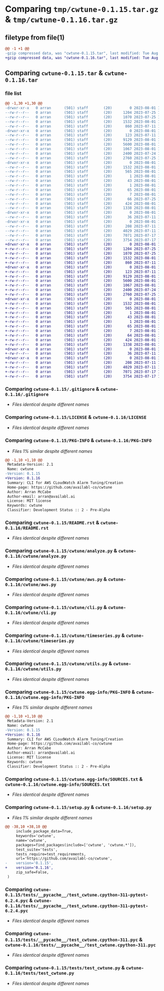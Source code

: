 # Comparing `tmp/cwtune-0.1.15.tar.gz` & `tmp/cwtune-0.1.16.tar.gz`

## filetype from file(1)

```diff
@@ -1 +1 @@
-gzip compressed data, was "cwtune-0.1.15.tar", last modified: Tue Aug  1 11:55:11 2023, max compression
+gzip compressed data, was "cwtune-0.1.16.tar", last modified: Tue Aug  1 12:04:22 2023, max compression
```

## Comparing `cwtune-0.1.15.tar` & `cwtune-0.1.16.tar`

### file list

```diff
@@ -1,30 +1,30 @@
-drwxr-xr-x   0 arran      (501) staff       (20)        0 2023-08-01 11:55:11.216641 cwtune-0.1.15/
--rw-r--r--   0 arran      (501) staff       (20)     1204 2023-07-25 11:17:40.000000 cwtune-0.1.15/.gitignore
--rw-r--r--   0 arran      (501) staff       (20)     1070 2023-07-25 11:24:31.000000 cwtune-0.1.15/LICENSE
--rw-r--r--   0 arran      (501) staff       (20)     1532 2023-08-01 11:55:11.216972 cwtune-0.1.15/PKG-INFO
--rw-r--r--   0 arran      (501) staff       (20)      860 2023-07-11 11:02:07.000000 cwtune-0.1.15/README.rst
-drwxr-xr-x   0 arran      (501) staff       (20)        0 2023-08-01 11:55:11.170864 cwtune-0.1.15/cwtune/
--rw-r--r--   0 arran      (501) staff       (20)      123 2023-07-11 11:02:07.000000 cwtune-0.1.15/cwtune/__init__.py
--rw-r--r--   0 arran      (501) staff       (20)     9129 2023-08-01 11:54:44.000000 cwtune-0.1.15/cwtune/analyze.py
--rw-r--r--   0 arran      (501) staff       (20)     5600 2023-08-01 11:54:31.000000 cwtune-0.1.15/cwtune/aws.py
--rw-r--r--   0 arran      (501) staff       (20)     1067 2023-08-01 11:42:12.000000 cwtune-0.1.15/cwtune/cli.py
--rw-r--r--   0 arran      (501) staff       (20)     2400 2023-07-24 12:37:41.000000 cwtune-0.1.15/cwtune/timeseries.py
--rw-r--r--   0 arran      (501) staff       (20)     2760 2023-07-25 12:45:29.000000 cwtune-0.1.15/cwtune/utils.py
-drwxr-xr-x   0 arran      (501) staff       (20)        0 2023-08-01 11:55:11.191642 cwtune-0.1.15/cwtune.egg-info/
--rw-r--r--   0 arran      (501) staff       (20)     1532 2023-08-01 11:55:10.000000 cwtune-0.1.15/cwtune.egg-info/PKG-INFO
--rw-r--r--   0 arran      (501) staff       (20)      565 2023-08-01 11:55:10.000000 cwtune-0.1.15/cwtune.egg-info/SOURCES.txt
--rw-r--r--   0 arran      (501) staff       (20)        1 2023-08-01 11:55:10.000000 cwtune-0.1.15/cwtune.egg-info/dependency_links.txt
--rw-r--r--   0 arran      (501) staff       (20)       43 2023-08-01 11:55:10.000000 cwtune-0.1.15/cwtune.egg-info/entry_points.txt
--rw-r--r--   0 arran      (501) staff       (20)        1 2023-08-01 11:55:10.000000 cwtune-0.1.15/cwtune.egg-info/not-zip-safe
--rw-r--r--   0 arran      (501) staff       (20)       65 2023-08-01 11:55:10.000000 cwtune-0.1.15/cwtune.egg-info/requires.txt
--rw-r--r--   0 arran      (501) staff       (20)        7 2023-08-01 11:55:10.000000 cwtune-0.1.15/cwtune.egg-info/top_level.txt
--rw-r--r--   0 arran      (501) staff       (20)       66 2023-07-25 12:31:11.000000 cwtune-0.1.15/requirements.txt
--rw-r--r--   0 arran      (501) staff       (20)      424 2023-08-01 11:55:11.217753 cwtune-0.1.15/setup.cfg
--rw-r--r--   0 arran      (501) staff       (20)     1338 2023-08-01 11:54:53.000000 cwtune-0.1.15/setup.py
-drwxr-xr-x   0 arran      (501) staff       (20)        0 2023-08-01 11:55:11.199618 cwtune-0.1.15/tests/
--rw-r--r--   0 arran      (501) staff       (20)       36 2023-07-11 11:02:07.000000 cwtune-0.1.15/tests/__init__.py
-drwxr-xr-x   0 arran      (501) staff       (20)        0 2023-08-01 11:55:11.214086 cwtune-0.1.15/tests/__pycache__/
--rw-r--r--   0 arran      (501) staff       (20)      208 2023-07-11 11:10:33.000000 cwtune-0.1.15/tests/__pycache__/__init__.cpython-311.pyc
--rw-r--r--   0 arran      (501) staff       (20)     4029 2023-07-11 11:10:33.000000 cwtune-0.1.15/tests/__pycache__/test_cwtune.cpython-311-pytest-6.2.4.pyc
--rw-r--r--   0 arran      (501) staff       (20)     7071 2023-07-17 14:03:14.000000 cwtune-0.1.15/tests/__pycache__/test_cwtune.cpython-311.pyc
--rw-r--r--   0 arran      (501) staff       (20)     3754 2023-07-17 14:03:13.000000 cwtune-0.1.15/tests/test_cwtune.py
+drwxr-xr-x   0 arran      (501) staff       (20)        0 2023-08-01 12:04:22.453888 cwtune-0.1.16/
+-rw-r--r--   0 arran      (501) staff       (20)     1204 2023-07-25 11:17:40.000000 cwtune-0.1.16/.gitignore
+-rw-r--r--   0 arran      (501) staff       (20)     1070 2023-07-25 11:24:31.000000 cwtune-0.1.16/LICENSE
+-rw-r--r--   0 arran      (501) staff       (20)     1532 2023-08-01 12:04:22.454079 cwtune-0.1.16/PKG-INFO
+-rw-r--r--   0 arran      (501) staff       (20)      860 2023-07-11 11:02:07.000000 cwtune-0.1.16/README.rst
+drwxr-xr-x   0 arran      (501) staff       (20)        0 2023-08-01 12:04:22.412242 cwtune-0.1.16/cwtune/
+-rw-r--r--   0 arran      (501) staff       (20)      123 2023-07-11 11:02:07.000000 cwtune-0.1.16/cwtune/__init__.py
+-rw-r--r--   0 arran      (501) staff       (20)     9129 2023-08-01 11:54:44.000000 cwtune-0.1.16/cwtune/analyze.py
+-rw-r--r--   0 arran      (501) staff       (20)     5600 2023-08-01 11:54:31.000000 cwtune-0.1.16/cwtune/aws.py
+-rw-r--r--   0 arran      (501) staff       (20)     1067 2023-08-01 11:42:12.000000 cwtune-0.1.16/cwtune/cli.py
+-rw-r--r--   0 arran      (501) staff       (20)     2400 2023-07-24 12:37:41.000000 cwtune-0.1.16/cwtune/timeseries.py
+-rw-r--r--   0 arran      (501) staff       (20)     2760 2023-07-25 12:45:29.000000 cwtune-0.1.16/cwtune/utils.py
+drwxr-xr-x   0 arran      (501) staff       (20)        0 2023-08-01 12:04:22.442402 cwtune-0.1.16/cwtune.egg-info/
+-rw-r--r--   0 arran      (501) staff       (20)     1532 2023-08-01 12:04:21.000000 cwtune-0.1.16/cwtune.egg-info/PKG-INFO
+-rw-r--r--   0 arran      (501) staff       (20)      565 2023-08-01 12:04:22.000000 cwtune-0.1.16/cwtune.egg-info/SOURCES.txt
+-rw-r--r--   0 arran      (501) staff       (20)        1 2023-08-01 12:04:21.000000 cwtune-0.1.16/cwtune.egg-info/dependency_links.txt
+-rw-r--r--   0 arran      (501) staff       (20)       43 2023-08-01 12:04:21.000000 cwtune-0.1.16/cwtune.egg-info/entry_points.txt
+-rw-r--r--   0 arran      (501) staff       (20)        1 2023-08-01 12:04:21.000000 cwtune-0.1.16/cwtune.egg-info/not-zip-safe
+-rw-r--r--   0 arran      (501) staff       (20)       65 2023-08-01 12:04:21.000000 cwtune-0.1.16/cwtune.egg-info/requires.txt
+-rw-r--r--   0 arran      (501) staff       (20)        7 2023-08-01 12:04:21.000000 cwtune-0.1.16/cwtune.egg-info/top_level.txt
+-rw-r--r--   0 arran      (501) staff       (20)       64 2023-08-01 12:03:14.000000 cwtune-0.1.16/requirements.txt
+-rw-r--r--   0 arran      (501) staff       (20)      424 2023-08-01 12:04:22.456039 cwtune-0.1.16/setup.cfg
+-rw-r--r--   0 arran      (501) staff       (20)     1338 2023-08-01 12:03:29.000000 cwtune-0.1.16/setup.py
+drwxr-xr-x   0 arran      (501) staff       (20)        0 2023-08-01 12:04:22.447367 cwtune-0.1.16/tests/
+-rw-r--r--   0 arran      (501) staff       (20)       36 2023-07-11 11:02:07.000000 cwtune-0.1.16/tests/__init__.py
+drwxr-xr-x   0 arran      (501) staff       (20)        0 2023-08-01 12:04:22.452484 cwtune-0.1.16/tests/__pycache__/
+-rw-r--r--   0 arran      (501) staff       (20)      208 2023-07-11 11:10:33.000000 cwtune-0.1.16/tests/__pycache__/__init__.cpython-311.pyc
+-rw-r--r--   0 arran      (501) staff       (20)     4029 2023-07-11 11:10:33.000000 cwtune-0.1.16/tests/__pycache__/test_cwtune.cpython-311-pytest-6.2.4.pyc
+-rw-r--r--   0 arran      (501) staff       (20)     7071 2023-07-17 14:03:14.000000 cwtune-0.1.16/tests/__pycache__/test_cwtune.cpython-311.pyc
+-rw-r--r--   0 arran      (501) staff       (20)     3754 2023-07-17 14:03:13.000000 cwtune-0.1.16/tests/test_cwtune.py
```

### Comparing `cwtune-0.1.15/.gitignore` & `cwtune-0.1.16/.gitignore`

 * *Files identical despite different names*

### Comparing `cwtune-0.1.15/LICENSE` & `cwtune-0.1.16/LICENSE`

 * *Files identical despite different names*

### Comparing `cwtune-0.1.15/PKG-INFO` & `cwtune-0.1.16/PKG-INFO`

 * *Files 1% similar despite different names*

```diff
@@ -1,10 +1,10 @@
 Metadata-Version: 2.1
 Name: cwtune
-Version: 0.1.15
+Version: 0.1.16
 Summary: CLI for AWS CLoudWatch Alarm Tuning/Creation
 Home-page: https://github.com/availabl-co/cwtune
 Author: Arran McCabe
 Author-email: arran@availabl.ai
 License: MIT license
 Keywords: cwtune
 Classifier: Development Status :: 2 - Pre-Alpha
```

### Comparing `cwtune-0.1.15/README.rst` & `cwtune-0.1.16/README.rst`

 * *Files identical despite different names*

### Comparing `cwtune-0.1.15/cwtune/analyze.py` & `cwtune-0.1.16/cwtune/analyze.py`

 * *Files identical despite different names*

### Comparing `cwtune-0.1.15/cwtune/aws.py` & `cwtune-0.1.16/cwtune/aws.py`

 * *Files identical despite different names*

### Comparing `cwtune-0.1.15/cwtune/cli.py` & `cwtune-0.1.16/cwtune/cli.py`

 * *Files identical despite different names*

### Comparing `cwtune-0.1.15/cwtune/timeseries.py` & `cwtune-0.1.16/cwtune/timeseries.py`

 * *Files identical despite different names*

### Comparing `cwtune-0.1.15/cwtune/utils.py` & `cwtune-0.1.16/cwtune/utils.py`

 * *Files identical despite different names*

### Comparing `cwtune-0.1.15/cwtune.egg-info/PKG-INFO` & `cwtune-0.1.16/cwtune.egg-info/PKG-INFO`

 * *Files 1% similar despite different names*

```diff
@@ -1,10 +1,10 @@
 Metadata-Version: 2.1
 Name: cwtune
-Version: 0.1.15
+Version: 0.1.16
 Summary: CLI for AWS CLoudWatch Alarm Tuning/Creation
 Home-page: https://github.com/availabl-co/cwtune
 Author: Arran McCabe
 Author-email: arran@availabl.ai
 License: MIT license
 Keywords: cwtune
 Classifier: Development Status :: 2 - Pre-Alpha
```

### Comparing `cwtune-0.1.15/cwtune.egg-info/SOURCES.txt` & `cwtune-0.1.16/cwtune.egg-info/SOURCES.txt`

 * *Files identical despite different names*

### Comparing `cwtune-0.1.15/setup.py` & `cwtune-0.1.16/setup.py`

 * *Files 1% similar despite different names*

```diff
@@ -38,10 +38,10 @@
     include_package_data=True,
     keywords='cwtune',
     name='cwtune',
     packages=find_packages(include=['cwtune', 'cwtune.*']),
     test_suite='tests',
     tests_require=test_requirements,
     url='https://github.com/availabl-co/cwtune',
-    version='0.1.15',
+    version='0.1.16',
     zip_safe=False,
 )
```

### Comparing `cwtune-0.1.15/tests/__pycache__/test_cwtune.cpython-311-pytest-6.2.4.pyc` & `cwtune-0.1.16/tests/__pycache__/test_cwtune.cpython-311-pytest-6.2.4.pyc`

 * *Files identical despite different names*

### Comparing `cwtune-0.1.15/tests/__pycache__/test_cwtune.cpython-311.pyc` & `cwtune-0.1.16/tests/__pycache__/test_cwtune.cpython-311.pyc`

 * *Files identical despite different names*

### Comparing `cwtune-0.1.15/tests/test_cwtune.py` & `cwtune-0.1.16/tests/test_cwtune.py`

 * *Files identical despite different names*

